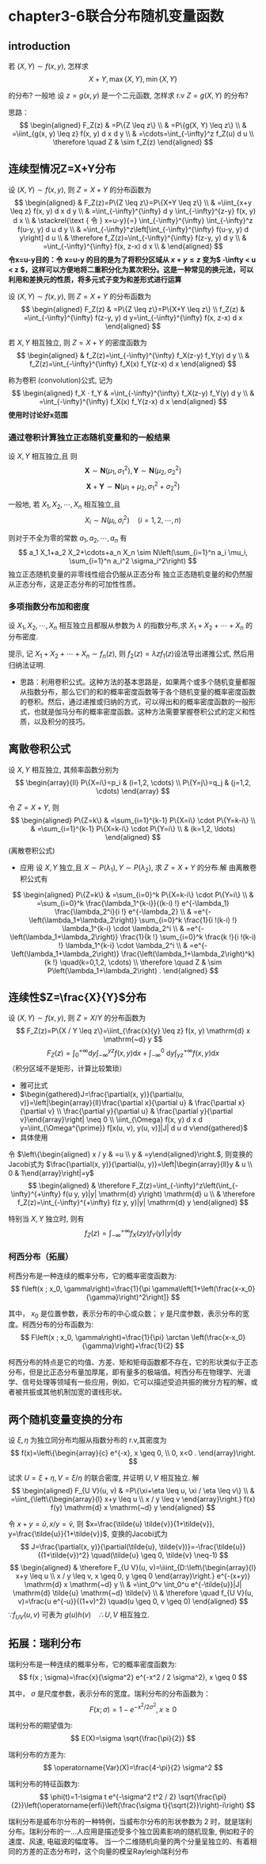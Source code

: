 # chapter3-6联合分布随机变量函数

## introduction

若 $(X, Y) \sim f(x, y)$, 怎样求
$$
X+Y, \max \{X, Y\}, \min \{X, Y\}
$$

的分布?
一般地 设 $z=g(x, y)$ 是一个二元函数,
怎样求 r.v $Z=g(X, Y)$ 的分布?

思路：
$$
\begin{aligned}
F_Z(z) & =P\{Z \leq z\} \\
& =P\{g(X, Y) \leq z\} \\
& =\iint_{g(x, y) \leq z} f(x, y) d x d y \\
& =\cdots=\int_{-\infty}^z f_Z(u) d u \\
\therefore \quad Z & \sim f_Z(z)
\end{aligned}
$$

## 连续型情况Z=X+Y分布

设 $(X, Y) \sim f(x, y)$, 则 $Z=X+Y$ 的分布函数为
$$
\begin{aligned}
& F_Z(z)=P\{Z \leq z\}=P\{X+Y \leq z\} \\
& =\iint_{x+y \leq z} f(x, y) d x d y \\
& =\int_{-\infty}^{\infty} d y \int_{-\infty}^{z-y} f(x, y) d x \\
& \stackrel{\text { 令 } x=u-y}{=} \int_{-\infty}^{\infty} \int_{-\infty}^z f(u-y, y) d u d y \\
& =\int_{-\infty}^z\left[\int_{-\infty}^{\infty} f(u-y, y) d y\right] d u \\
& \therefore f_Z(z)=\int_{-\infty}^{\infty} f(z-y, y) d y \\
& =\int_{-\infty}^{\infty} f(x, z-x) d x \\
&
\end{aligned}
$$
**令x=u-y目的：令 x=u-y 的目的是为了将积分区域从 $x+y \leq z$ 变为$ -\infty < u < z $，这样可以方便地将二重积分化为累次积分。这是一种常见的换元法，可以利用和差换元的性质，将多元式子变为和差形式进行运算**

设 $(X, Y) \sim f(x, y)$, 则 $Z=X+Y$ 的分布函数为
$$
\begin{aligned}
F_Z(z) & =P\{Z \leq z\}=P\{X+Y \leq z\} \\
f_Z(z) & =\int_{-\infty}^{\infty} f(z-y, y) d y=\int_{-\infty}^{\infty} f(x, z-x) d x
\end{aligned}
$$

若 $X, Y$ 相互独立, 则 $Z=X+Y$ 的密度函数为
$$
\begin{aligned}
& f_Z(z)=\int_{-\infty}^{\infty} f_X(z-y) f_Y(y) d y \\
& f_Z(z)=\int_{-\infty}^{\infty} f_X(x) f_Y(z-x) d x
\end{aligned}
$$

称为卷积 (convolution)公式, 记为
$$
\begin{aligned}
f_X · f_Y & =\int_{-\infty}^{\infty} f_X(z-y) f_Y(y) d y \\
& =\int_{-\infty}^{\infty} f_X(x) f_Y(z-x) d x
\end{aligned}
$$
**使用时讨论好x范围**

### 通过卷积计算独立正态随机变量和的一般结果

设 $X, Y$ 相互独立,且
则
$$
\boldsymbol{X} \sim \boldsymbol{N}\left(\mu_1, \sigma_1^2\right), \boldsymbol{Y} \sim \boldsymbol{N}\left(\mu_2, \sigma_2^2\right)
$$
$$
\boldsymbol{X}+\boldsymbol{Y} \sim \boldsymbol{N}\left(\mu_1+\mu_2, \sigma_1^2+\sigma_2^2\right)
$$

一般地, 若 $X_1, X_2, \cdots, X_n$ 相互独立,且
$$
X_i \sim N\left(\mu_i, \sigma_i^2\right) \quad(i=1,2, \cdots, n)
$$

则对于不全为零的常数 $a_1, a_2, \cdots, a_n$ 有
$$
a_1 X_1+a_2 X_2+\cdots+a_n X_n \sim N\left(\sum_{i=1}^n a_i \mu_i, \sum_{i=1}^n a_i^2 \sigma_i^2\right)
$$
独立正态随机变量的非零线性组合仍服从正态分布
独立正态随机变量的和仍然服从正态分布，这是正态分布的可加性性质。

### 多项指数分布加和密度

设 $X_1, X_2, \cdots, X_n$ 相互独立且都服从参数为 $\lambda$ 的指数分布,求 $X_1+X_2+\cdots+X_n$ 的分布密度.

提示, 记 $X_1+X_2+\cdots+X_n \sim f_n(z)$, 则 $f_2(z)=\lambda z f_1(z)$设法导出递推公式, 然后用归纳法证明.

- 思路：利用卷积公式。这种方法的基本思路是，如果两个或多个随机变量都服从指数分布，那么它们的和的概率密度函数等于各个随机变量的概率密度函数的卷积。然后，通过递推或归纳的方式，可以得出和的概率密度函数的一般形式，也就是伽马分布的概率密度函数。这种方法需要掌握卷积公式的定义和性质，以及积分的技巧。

## 离散卷积公式

设 $X, Y$ 相互独立, 其频率函数分别为
$$
\begin{array}{ll}
P\{X=i\}=p_i & (i=1,2, \cdots) \\
P\{Y=j\}=q_j & (j=1,2, \cdots)
\end{array}
$$

令 $Z=X+Y$, 则
$$
\begin{aligned}
P\{Z=k\} & =\sum_{i=1}^{k-1} P\{X=i\} \cdot P\{Y=k-i\} \\
& =\sum_{i=1}^{k-1} P\{X=k-i\} \cdot P\{Y=i\} \\
& (k=1,2, \ldots)
\end{aligned}
$$
(离散卷积公式)

- 应用
设 $X, Y$ 独立,且 $X \sim P\left(\lambda_1\right), Y \sim P\left(\lambda_2\right)$, 求 $Z=X+Y$ 的分布.解 由离散卷积公式有

$$
\begin{aligned}
P\{Z=k\} & =\sum_{i=0}^k P\{X=k-i\} \cdot P\{Y=i\} \\
& =\sum_{i=0}^k \frac{\lambda_1^{k-i}}{(k-i) !} e^{-\lambda_1} \frac{\lambda_2^i}{i !} e^{-\lambda_2} \\
& =e^{-\left(\lambda_1+\lambda_2\right)} \sum_{i=0}^k \frac{1}{i !(k-i) !} \lambda_1^{k-i} \cdot \lambda_2^i \\
& =e^{-\left(\lambda_1+\lambda_2\right)} \frac{1}{k !} \sum_{i=0}^k \frac{k !}{i !(k-i) !} \lambda_1^{k-i} \cdot \lambda_2^i \\
& =e^{-\left(\lambda_1+\lambda_2\right)} \frac{\left(\lambda_1+\lambda_2\right)^k}{k !} \quad(k=0,1,2, \cdots) \\
\therefore \quad Z & \sim P\left(\lambda_1+\lambda_2\right) .
\end{aligned}
$$

## 连续性$Z=\frac{X}{Y}$分布

设 $(X, Y) \sim f(x, y)$, 则 $Z=X / Y$ 的分布函数为
$$
F_Z(z)=P\{X / Y \leq z\}=\iint_{\frac{x}{y} \leq z} f(x, y) \mathrm{d} x \mathrm{~d} y
$$
$$
F_Z(z)=\int_0^{+\infty} \mathrm{d} y \int_{-\infty}^{y z} f(x, y) \mathrm{d} x+\int_{-\infty}^0 \mathrm{~d} y \int_{y z}^{+\infty} f(x, y) \mathrm{d} x
$$（积分区域不是矩形，计算比较繁琐）

- 雅可比式
- $\begin{gathered}J=\frac{\partial(x, y)}{\partial(u, v)}=\left|\begin{array}{ll}\frac{\partial x}{\partial u} & \frac{\partial x}{\partial v} \\ \frac{\partial y}{\partial u} & \frac{\partial y}{\partial v}\end{array}\right| \neq 0 \\ \iint_{\Omega} f(x, y) d x d y=\iint_{\Omega^{\prime}} f[x(u, v), y(u, v)]|J| d u d v\end{gathered}$
- 具体使用

令 $\left\{\begin{aligned} x / y & =u \\ y & =y\end{aligned}\right.$, 则变换的Jacobi式为 $\frac{\partial(x, y)}{\partial(u, y)}=\left|\begin{array}{ll}y & u \\ 0 & 1\end{array}\right|=y$
$$
\begin{aligned}
& \therefore F_Z(z)=\int_{-\infty}^z\left(\int_{-\infty}^{+\infty} f(u y, y)|y| \mathrm{d} y\right) \mathrm{d} u \\
& \therefore f_Z(z)=\int_{-\infty}^{+\infty} f(z y, y)|y| \mathrm{d} y
\end{aligned}
$$

特别当 $X, Y$ 独立时, 则有
$$
f_Z(z)=\int_{-\infty}^{+\infty} f_X(z y) f_Y(y)|y| \mathrm{d} y
$$

### 柯西分布（拓展）

柯西分布是一种连续的概率分布，它的概率密度函数为:
$$
f\left(x ; x_0, \gamma\right)=\frac{1}{\pi \gamma\left[1+\left(\frac{x-x_0}{\gamma}\right)^2\right]}
$$

其中， $x_0$ 是位置参数，表示分布的中心或众数； $\gamma$ 是尺度参数，表示分布的宽度。柯西分布的分布函数为:
$$
F\left(x ; x_0, \gamma\right)=\frac{1}{\pi} \arctan \left(\frac{x-x_0}{\gamma}\right)+\frac{1}{2}
$$

柯西分布的特点是它的均值、方差、矩和矩母函数都不存在，它的形状类似于正态分布，但是比正态分布量加厚尾，即有量多的极端值。柯西分布在物理学、光谱学、信号处理等领域有一些应用，例如，它可以描述受迫共振的微分方程的解，或者被共振或其他机制加宽的谱线形状。

## 两个随机变量变换的分布

设 $\xi, \eta$ 为独立同分布均服从指数分布的 r.v,其密度为
$$
f(x)=\left\{\begin{array}{c}
e^{-x}, x \geq 0, \\
0, x<0 .
\end{array}\right.
$$

试求 $U=\xi+\eta, V=\xi / \eta$ 的联合密度, 并证明 $U, V$ 相互独立.
解
$$
\begin{aligned}
F_{U V}(u, v) & =P\{\xi+\eta \leq u, \xi / \eta \leq v\} \\
& =\iint_{\left\{\begin{array}{l}
x+y \leq u \\
x / y \leq v
\end{array}\right.} f(x) f(y) \mathrm{d} x \mathrm{~d} y
\end{aligned}
$$

令 $x+y=\tilde{u}, x / y=\tilde{v}$, 则 $x=\frac{\tilde{u} \tilde{v}}{1+\tilde{v}}, y=\frac{\tilde{u}}{1+\tilde{v}}$,
变换的Jacobi式为
$$
J=\frac{\partial(x, y)}{\partial(\tilde{u}, \tilde{v})}=-\frac{\tilde{u}}{(1+\tilde{v})^2} \quad(\tilde{u} \geq 0, \tilde{v} \neq-1)
$$
$$
\begin{aligned}
& \therefore F_{U V}(u, v)=\iiint_{D:\left\{\begin{array}{l}
x+y \leq u \\
x / y \leq v, x \geq 0, y \geq 0
\end{array}\right.} e^{-(x+y)} \mathrm{d} x \mathrm{~d} y \\
& =\int_0^v \int_0^u e^{-\tilde{u}}|J| \mathrm{d} \tilde{u} \mathrm{~d} \tilde{v} \\
& \therefore \quad f_{U V}(u, v)=\frac{u e^{-u}}{(1+v)^2} \quad(u \geq 0, v \geq 0)
\end{aligned}
$$
$\because f_{U V}(u, v)$ 可表为 $g(u) h(v) \quad \therefore U, V$ 相互独立.

## 拓展：瑞利分布

瑞利分布是一种连续的概率分布，它的概率密度函数为:
$$
f(x ; \sigma)=\frac{x}{\sigma^2} e^{-x^2 / 2 \sigma^2}, x \geq 0
$$

其中， $\sigma$ 是尺度参数，表示分布的宽度。瑞利分布的分布函数为：
$$
F(x ; \sigma)=1-e^{-x^2 / 2 \sigma^2}, x \geq 0
$$

瑞利分布的期望值为:
$$
E(X)=\sigma \sqrt{\frac{\pi}{2}}
$$

瑞利分布的方差为:
$$
\operatorname{Var}(X)=\frac{4-\pi}{2} \sigma^2
$$

瑞利分布的特征函数为:
$$
\phi(t)=1-\sigma t e^{-\sigma^2 t^2 / 2} \sqrt{\frac{\pi}{2}}\left(\operatorname{erfi}\left(\frac{\sigma t}{\sqrt{2}}\right)-i\right)
$$

瑞利分布是威布尔分布的一种特例，当威布尔分布的形状参数为 2 时，就是瑞利分布。瑞利分布的一...人应用是描述受多个独立因素影响的随机现象, 例如粒子的速度、风速, 电磁波的幅度等。
当一个二维随机向量的两个分量呈独立的、有着相同的方差的正态分布时，这个向量的模呈Rayleigh瑞利分布